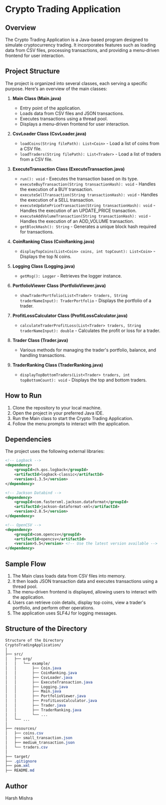 # Crypto Trading Application

## Overview
The Crypto Trading Application is a Java-based program designed to simulate cryptocurrency trading. It incorporates features such as loading data from CSV files, processing transactions, and providing a menu-driven frontend for user interaction.

## Project Structure
The project is organized into several classes, each serving a specific purpose. Here's an overview of the main classes:

1. **Main Class (Main.java)**
    - Entry point of the application.
    - Loads data from CSV files and JSON transactions.
    - Executes transactions using a thread pool.
    - Displays a menu-driven frontend for user interaction.

2. **CsvLoader Class (CsvLoader.java)**
    - `loadCoins(String filePath): List<Coin>` - Load a list of coins from a CSV file.
    - `loadTraders(String filePath): List<Trader>` - Load a list of traders from a CSV file.

3. **ExecuteTransaction Class (ExecuteTransaction.java)**
    - `run(): void` - Executes the transaction based on its type.
    - `executeBuyTransaction(String transactionHash): void` - Handles the execution of a BUY transaction.
    - `executeSellTransaction(String transactionHash): void` - Handles the execution of a SELL transaction.
    - `executeUpdatePriceTransaction(String transactionHash): void` - Handles the execution of an UPDATE_PRICE transaction.
    - `executeAddVolumeTransaction(String transactionHash): void` - Handles the execution of an ADD_VOLUME transaction.
    - `getBlockHash(): String` - Generates a unique block hash required for transactions.

4. **CoinRanking Class (CoinRanking.java)**
    - `displayTopCoins(List<Coin> coins, int topCount): List<Coin>` - Displays the top N coins.

5. **Logging Class (Logging.java)**
    - `getMsg(): Logger` - Retrieves the logger instance.

6. **PortfolioViewer Class (PortfolioViewer.java)**
    - `showTraderPortfolio(List<Trader> traders, String traderNameInput): TraderPortfolio` - Displays the portfolio of a trader.

7. **ProfitLossCalculator Class (ProfitLossCalculator.java)**
    - `calculateTraderProfitLoss(List<Trader> traders, String traderNameInput): double` - Calculates the profit or loss for a trader.

8. **Trader Class (Trader.java)**
    - Various methods for managing the trader's portfolio, balance, and handling transactions.

9. **TraderRanking Class (TraderRanking.java)**
    - `displayTopBottomTraders(List<Trader> traders, int topBottomCount): void` - Displays the top and bottom traders.

## How to Run
1. Clone the repository to your local machine.
2. Open the project in your preferred Java IDE.
3. Run the Main class to start the Crypto Trading Application.
4. Follow the menu prompts to interact with the application.

## Dependencies
The project uses the following external libraries:

```xml
<!-- Logback -->
<dependency>
    <groupId>ch.qos.logback</groupId>
    <artifactId>logback-classic</artifactId>
    <version>1.3.5</version>
</dependency>

<!-- Jackson Databind -->
<dependency>
    <groupId>com.fasterxml.jackson.dataformat</groupId>
    <artifactId>jackson-dataformat-xml</artifactId>
    <version>2.8.5</version>
</dependency>

<!-- OpenCSV -->
<dependency>
    <groupId>com.opencsv</groupId>
    <artifactId>opencsv</artifactId>
    <version>5.5</version> <!-- Use the latest version available -->
</dependency>
```

## Sample Flow
1. The Main class loads data from CSV files into memory.
2. It then loads JSON transaction data and executes transactions using a thread pool.
3. The menu-driven frontend is displayed, allowing users to interact with the application.
4. Users can retrieve coin details, display top coins, view a trader's portfolio, and perform other operations.
5. The application uses SLF4J for logging messages.

## Structure of the Directory
```css
Structure of the Directory
CryptoTradingApplication/
│
├── src/
│   ├── org/
│   │   └── example/
│   │       ├── Coin.java
│   │       ├── CoinRanking.java
│   │       ├── CsvLoader.java
│   │       ├── ExecuteTransaction.java
│   │       ├── Logging.java
│   │       ├── Main.java
│   │       ├── PortfolioViewer.java
│   │       ├── ProfitLossCalculator.java
│   │       ├── Trader.java
│   │       ├── TraderRanking.java
│   │       └── ...
│   └── ...
│
├── resources/
│   ├── coins.csv
│   ├── small_transaction.json
│   ├── medium_transaction.json
│   └── traders.csv
│
├── target/
├── .gitignore
├── pom.xml
├── README.md
```

##  Author
 Harsh Mishra 